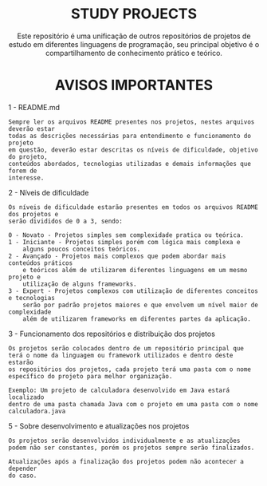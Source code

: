<h1 align="center">STUDY PROJECTS</h1>

<p align="center">
Este repositório é uma unificação de outros repositórios de projetos de estudo em diferentes linguagens 
de programação, seu principal objetivo é o compartilhamento de conhecimento prático e teórico.
</p>

<h1 align="center">AVISOS IMPORTANTES</h1>


1 - README.md

    Sempre ler os arquivos README presentes nos projetos, nestes arquivos deverão estar
    todas as descrições necessárias para entendimento e funcionamento do projeto
    em questão, deverão estar descritas os níveis de dificuldade, objetivo do projeto, 
    conteúdos abordados, tecnologias utilizadas e demais informações que forem de 
    interesse.

2 - Níveis de dificuldade

    Os níveis de dificuldade estarão presentes em todos os arquivos README dos projetos e
    serão divididos de 0 a 3, sendo:
 
    0 - Novato - Projetos simples sem complexidade pratica ou teórica.
    1 - Iniciante - Projetos simples porém com lógica mais complexa e 
        alguns poucos conceitos teóricos.
    2 - Avançado - Projetos mais complexos que podem abordar mais conteúdos práticos 
        e teóricos além de utilizarem diferentes linguagens em um mesmo projeto e     
        utilização de alguns frameworks.	
    3 - Expert - Projetos complexos com utilização de diferentes conceitos e tecnologias
        serão por padrão projetos maiores e que envolvem um nível maior de complexidade
        além de utilizarem frameworks em diferentes partes da aplicação.

3 - Funcionamento dos repositórios e distribuição dos projetos

    Os projetos serão colocados dentro de um repositório principal que 
    terá o nome da linguagem ou framework utilizados e dentro deste estarão 
    os repositórios dos projetos, cada projeto terá uma pasta com o nome 
    específico do projeto para melhor organização.

    Exemplo: Um projeto de calculadora desenvolvido em Java estará localizado
    dentro de uma pasta chamada Java com o projeto em uma pasta com o nome 
    calculadora.java

5 - Sobre desenvolvimento e atualizações nos projetos

    Os projetos serão desenvolvidos individualmente e as atualizações 
    podem não ser constantes, porém os projetos sempre serão finalizados.

    Atualizações após a finalização dos projetos podem não acontecer a depender 
    do caso.